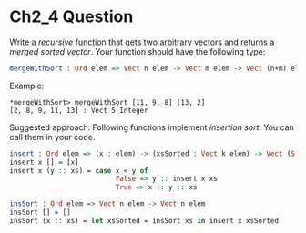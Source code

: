 
# Ch2_4 Question

Write a *recursive* function that gets two arbitrary vectors and returns a *merged sorted vector*. Your function should have the following type:
```idris
mergeWithSort : Ord elem => Vect n elem -> Vect m elem -> Vect (n+m) elem
```
Example:
```
*mergeWithSort> mergeWithSort [11, 9, 8] [13, 2]
[2, 8, 9, 11, 13] : Vect 5 Integer
```
Suggested approach: Following functions implement *insertion sort*. You can call them in your code. 
```idris
insert : Ord elem => (x : elem) -> (xsSorted : Vect k elem) -> Vect (S k) elem
insert x [] = [x]
insert x (y :: xs) = case x < y of
						  False => y :: insert x xs
						  True => x :: y :: xs
```
```idris
insSort : Ord elem => Vect n elem -> Vect n elem
insSort [] = []
insSort (x :: xs) = let xsSorted = insSort xs in insert x xsSorted
```
